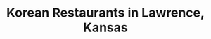 ---
active: true
name: Korean
sitemap: true
slug: korean
title: Korean Restaurants in Lawrence, Kansas
---